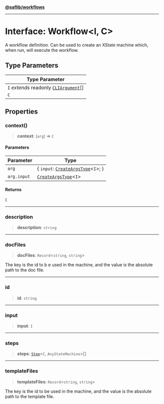 [**@saflib/workflows**](../index.md)

***

# Interface: Workflow\<I, C\>

A workflow definition. Can be used to create an XState machine which, when run, will execute the workflow.

## Type Parameters

| Type Parameter |
| ------ |
| `I` *extends* readonly [`CLIArgument`](CLIArgument.md)[] |
| `C` |

## Properties

### context()

> **context**: (`arg`) => `C`

#### Parameters

| Parameter | Type |
| ------ | ------ |
| `arg` | \{ `input`: [`CreateArgsType`](../type-aliases/CreateArgsType.md)\<`I`\>; \} |
| `arg.input` | [`CreateArgsType`](../type-aliases/CreateArgsType.md)\<`I`\> |

#### Returns

`C`

***

### description

> **description**: `string`

***

### docFiles

> **docFiles**: `Record`\<`string`, `string`\>

The key is the id to b e used in the machine, and the value is the absolute path to the doc file.

***

### id

> **id**: `string`

***

### input

> **input**: `I`

***

### steps

> **steps**: [`Step`](../type-aliases/Step.md)\<`C`, `AnyStateMachine`\>[]

***

### templateFiles

> **templateFiles**: `Record`\<`string`, `string`\>

The key is the id to be used in the machine, and the value is the absolute path to the template file.
